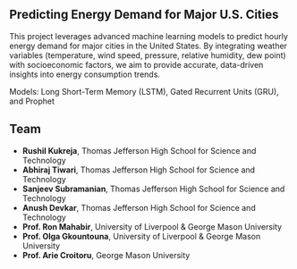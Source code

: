 **Predicting Energy Demand for Major U.S. Cities**
-
This project leverages advanced machine learning models to predict hourly energy demand for major cities in the United States. By integrating weather variables (temperature, wind speed, pressure, relative humidity, dew point) with socioeconomic factors, we aim to provide accurate, data-driven insights into energy consumption trends.

Models: Long Short-Term Memory (LSTM), Gated Recurrent Units (GRU), and Prophet


**Team**
-
- **Rushil Kukreja**, Thomas Jefferson High School for Science and Technology
- **Abhiraj Tiwari**, Thomas Jefferson High School for Science and Technology
- **Sanjeev Subramanian**, Thomas Jefferson High School for Science and Technology
- **Anush Devkar**, Thomas Jefferson High School for Science and Technology
- **Prof. Ron Mahabir**, University of Liverpool & George Mason University
- **Prof. Olga Gkountouna**, University of Liverpool & George Mason University
- **Prof. Arie Croitoru**, George Mason University
